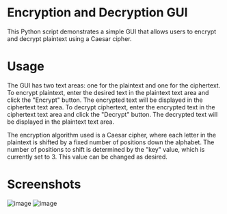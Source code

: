 # Encryption and Decryption GUI

This Python script demonstrates a simple GUI that allows users to encrypt and decrypt plaintext using a Caesar cipher.

# Usage

The GUI has two text areas: one for the plaintext and one for the ciphertext. To encrypt plaintext, enter the desired text in the plaintext text area and click the "Encrypt" button. The encrypted text will be displayed in the ciphertext text area. To decrypt ciphertext, enter the encrypted text in the ciphertext text area and click the "Decrypt" button. The decrypted text will be displayed in the plaintext text area.

The encryption algorithm used is a Caesar cipher, where each letter in the plaintext is shifted by a fixed number of positions down the alphabet. The number of positions to shift is determined by the "key" value, which is currently set to 3. This value can be changed as desired.

# Screenshots

![image](https://github.com/seagle011/simple-encryption-decryption/assets/106632972/ceb3d67d-bb44-4deb-ac69-be3f3dfa01f8)
![image](https://github.com/seagle011/simple-encryption-decryption/assets/106632972/f263157d-6d71-4c3d-a102-2c5e96172db3)
